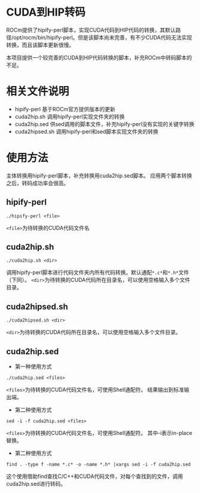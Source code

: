 # CUDA到HIP转码
ROCm提供了hipify-perl脚本，实现CUDA代码到HIP代码的转换，其默认路径/opt/rocm/bin/hipify-perl。但是该脚本尚未完善，有不少CUDA代码无法实现转换，而且该脚本更新很慢。

本项目提供一个较完善的CUDA到HIP代码转换的脚本，补充ROCm中转码脚本的不足。

# 相关文件说明
- hipify-perl
  基于ROCm官方提供版本的更新
- cuda2hip.sh
  调用hipify-perl实现文件夹的转换
- cuda2hip.sed 
  供sed调用的脚本文件，补充hipify-perl没有实现的关键字转换
- cuda2hipsed.sh 
  调用hipify-perl和sed脚本实现文件夹的转换

# 使用方法
主体转换用hipify-perl脚本，补充转换用cuda2hip.sed脚本。
应用两个脚本转换之后，转码成功率会很高。

## hipify-perl

```
./hipify-perl <file>
```
`<file>`为待转换的CUDA代码文件名

## cuda2hip.sh

```
./cuda2hip.sh <dir>
```
调用hipify-perl脚本进行代码文件夹内所有代码转换。默认通配`*.c*`和`*.h*`文件（下同）。 
`<dir>`为待转换的CUDA代码所在目录名，可以使用空格输入多个文件目录。

## cuda2hipsed.sh

```
./cuda2hipsed.sh <dir>
```
`<dir>`为待转换的CUDA代码所在目录名，可以使用空格输入多个文件目录。

## cuda2hip.sed

- 第一种使用方式
```
./cuda2hip.sed <files>
```
`<files>`为待转换的CUDA代码文件名，可使用Shell通配符。
结果输出到标准输出端。

- 第二种使用方式
```
sed -i -f cuda2hip.sed <files>
```
`<files>`为待转换的CUDA代码文件名，可使用Shell通配符。
其中-i表示in-place替换。

- 第二种使用方式
```
find . -type f -name *.c* -o -name *.h* |xargs sed -i -f cuda2hip.sed
```
这个使用借助find查找C/C++和CUDA代码文件，对每个查找到的文件，调用cuda2hip.sed进行转码。
